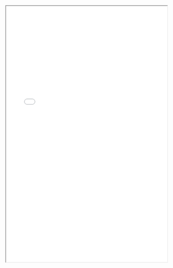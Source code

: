<div style="width: 100%; height:800">
<iframe src="{{Guangxiao-Hu.github.io}}/files/CVGuangxiaoHu03232024.pdf" width="100%" height="800">
Please click on the icon on the top right to download my CV if it does not show up in your browser. 
</iframe>
</div>
